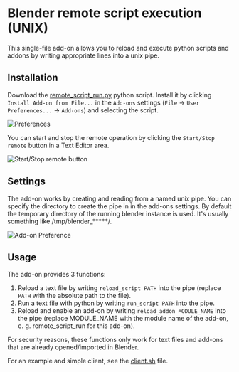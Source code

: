 # Blender remote script execution (UNIX)
This single-file add-on allows you to reload and execute python scripts and
addons by writing appropriate lines into a unix pipe.

## Installation
Download the [remote\_script\_run.py](remote_script_run.py) python script.
Install it by clicking `Install Add-on from File...` in the
`Add-ons` settings (`File` -> `User Preferences...` -> `Add-ons`)
and selecting the script.

![Preferences](https://salatfreak.github.io/images/remote_script_run/preferences.jpg)

You can start and stop the remote operation by clicking the `Start/Stop remote`
button in a Text Editor area.

![Start/Stop remote button](https://salatfreak.github.io/images/remote_script_run/text_editor.jpg)

## Settings
The add-on works by creating and reading from a named unix pipe.
You can specify the directory to create the pipe in in the add-ons settings.
By default the temporary directory of the running blender instance is used.
It's usually something like /tmp/blender\_\*\*\*\*\*/.

![Add-on Preference](https://salatfreak.github.io/images/remote_script_run/addon_preference.jpg)

## Usage
The add-on provides 3 functions:

1. Reload a text file by writing `reload_script PATH` into the pipe 
(replace `PATH` with the absolute path to the file).
2. Run a text file with python by writing `run_script PATH` into the pipe.
3. Reload and enable an add-on by writing `reload_addon MODULE_NAME` into the
pipe (replace MODULE\_NAME with the module name of the add-on, e. g.
remote\_script\_run for this add-on).

For security reasons, these functions only work for text files and add-ons that
are already opened/imported in Blender.

For an example and simple client, see the [client.sh](client.sh) file.
